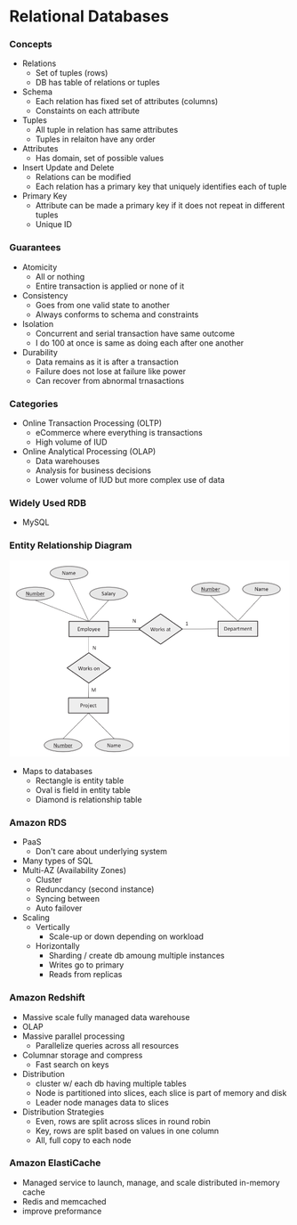 
# Relational Databases

### Concepts
- Relations 
    - Set of tuples (rows)
    - DB has table of relations or tuples
- Schema
    - Each relation has fixed set of attributes (columns)
    - Constaints on each attribute
- Tuples
    - All tuple in relation has same attributes
    - Tuples in relaiton have any order
- Attributes
    - Has domain, set of possible values
- Insert Update and Delete
    - Relations can be modified 
    - Each relation has a primary key that uniquely identifies each of tuple
- Primary Key
    - Attribute can be made a primary key if it does not repeat in different tuples
    - Unique ID


### Guarantees
- Atomicity
    - All or nothing
    - Entire transaction is applied or none of it
- Consistency
    - Goes from one valid state to another
    - Always conforms to schema and constraints
- Isolation
    - Concurrent and serial transaction have same outcome
    - I do 100 at once is same as doing each after one another
- Durability
    - Data remains as it is after a transaction
    - Failure does not lose at failure like power
    - Can recover from abnormal trnasactions


### Categories
- Online Transaction Processing (OLTP)
    - eCommerce where everything is transactions
    - High volume of IUD
- Online Analytical Processing (OLAP)
    - Data warehouses
    - Analysis for business decisions
    - Lower volume of IUD but more complex use of data


### Widely Used RDB
- MySQL


### Entity Relationship Diagram

![er](./ER.png)

- Maps to databases
    - Rectangle is entity table
    - Oval is field in entity table
    - Diamond is relationship table

### Amazon RDS
- PaaS 
    - Don't care about underlying system
- Many types of SQL
- Multi-AZ (Availability Zones)
    - Cluster
    - Reduncdancy (second instance)
    - Syncing between
    - Auto failover
- Scaling
    - Vertically
        - Scale-up or down depending on workload
    - Horizontally
        - Sharding / create db amoung multiple instances
        - Writes go to primary
        - Reads from replicas

### Amazon Redshift
- Massive scale fully managed data warehouse
- OLAP
- Massive parallel processing
    - Parallelize queries across all resources
- Columnar storage and compress
    - Fast search on keys
- Distribution
    - cluster w/ each db having multiple tables
    - Node is partitioned into slices, each slice is part of memory and disk
    - Leader node manages data to slices
- Distribution Strategies
    - Even, rows are split across slices in round robin
    - Key, rows are split based on values in one column
    - All, full copy to each node


### Amazon ElastiCache
- Managed service to launch, manage, and scale distributed in-memory cache
- Redis and memcached
- improve preformance

